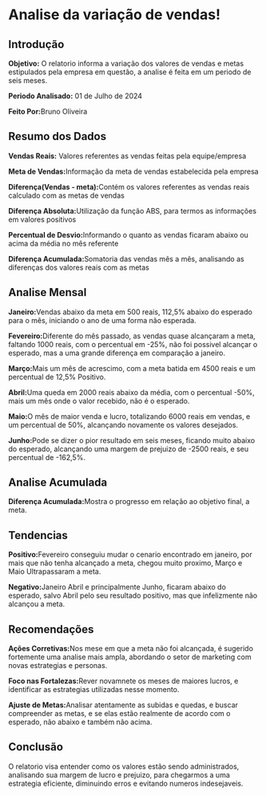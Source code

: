 <h1>Analise da variação de vendas!</h1>

<h2>Introdução</h2>

<p><strong>Objetivo:</strong> O relatorio informa a variação dos valores de vendas e metas estipulados pela empresa em questão, a analise é feita em um periodo de seis meses. </p>
<p><strong>Periodo Analisado:</strong> 01 de Julho de 2024</p>
<p><strong>Feito Por:</strong>Bruno Oliveira</p>

<h2>Resumo dos Dados</h2>
<p><strong>Vendas Reais:</strong> Valores referentes as vendas feitas pela equipe/empresa</p>
<p><strong>Meta de Vendas:</strong>Informação da meta de vendas estabelecida pela empresa</p>
<p><strong>Diferença(Vendas - meta):</strong>Contém os valores referentes as vendas reais calculado com as metas de vendas</p>
<p><strong>Diferença Absoluta:</strong>Utilização da função ABS, para termos as informações em valores positivos</p>
<p><strong>Percentual de Desvio:</strong>Informando o quanto as vendas ficaram abaixo ou acima da média no mês referente</p>
<p><strong>Diferença Acumulada:</strong>Somatoria das vendas mês a mês, analisando as diferenças dos valores reais com as metas </p>

<h2>Analise Mensal</h2>
<p><strong>Janeiro:</strong>Vendas abaixo da meta em 500 reais, 112,5% abaixo do esperado para o mês, iniciando o ano de uma forma não esperada.</p>
<p><strong>Fevereiro:</strong>Diferente do mês passado, as vendas quase alcançaram a meta, faltando 1000 reais, com o percentual em -25%, não foi possivel alcançar o esperado, mas a uma grande diferença em comparação a janeiro.</p>
<p><strong>Março:</strong>Mais um mês de acrescimo, com a meta batida em 4500 reais e um percentual de 12,5% Positivo.</p>
<p><strong>Abril:</strong>Uma queda em 2000 reais abaixo da média, com o percentual -50%, mais um mês onde o valor recebido, não é o esperado.</p>
<p><strong>Maio:</strong>O mês de maior venda e lucro, totalizando 6000 reais em vendas, e um percentual de 50%, alcançando novamente os valores desejados.</p>
<p><strong>Junho:</strong>Pode se dizer o pior resultado em seis meses, ficando muito abaixo do esperado, alcançando uma margem de prejuizo de -2500 reais, e seu percentual de -162,5%.</p>

<h2>Analise Acumulada</h2>
<p><strong>Diferença Acumulada:</strong>Mostra o progresso em relação ao objetivo final, a meta.</p>

<h2>Tendencias</h2>
<p><strong>Positivo:</strong>Fevereiro conseguiu mudar o cenario encontrado em janeiro, por mais que não tenha alcançado a meta, chegou muito proximo, Março e Maio Ultrapassaram a meta.</p>
<p><strong>Negativo:</strong>Janeiro Abril e principalmente Junho, ficaram abaixo do esperado, salvo Abril pelo seu resultado positivo, mas que infelizmente não alcançou a meta.</p>

<h2>Recomendações</h2>
<p><strong>Ações Corretivas:</strong>Nos mese em que a meta não foi alcançada, é sugerido fortemente uma analise mais ampla, abordando o setor de marketing com novas estrategias e personas.</p>
<p><strong>Foco nas Fortalezas:</strong>Rever novamnete os meses de maiores lucros, e identificar as estrategias utilizadas nesse momento.</p>
<p><strong>Ajuste de Metas:</strong>Analisar atentamente as subidas e quedas, e buscar compreender as metas, e se elas estão realmente de acordo com o esperado, não abaixo e também não acima.</p>

<h2>Conclusão</h2>
<p>O relatorio visa entender como os valores estão sendo administrados, analisando sua margem de lucro e prejuizo, para chegarmos a uma estrategia eficiente, diminuindo erros e evitando numeros indesejaveis.</p>
